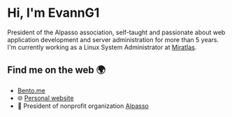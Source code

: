 # Hi, I'm EvannG1
President of the Alpasso association, self-taught and passionate about web application development and server administration for more than 5 years.<br>
I'm currently working as a Linux System Administrator at [Miratlas](https://miratlas.com).

## Find me on the web 🌍
- [Bento.me](https://bento.me/evann)
- 🌐 [Personal website](https://evanng1.fr)
- 🚀 President of nonprofit organization [Alpasso](https://alpasso.fr/)
